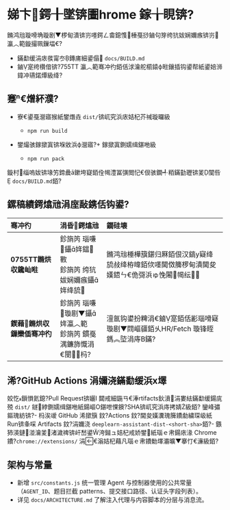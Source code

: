﻿# 娣卞鍔╂墜锛圕hrome 鎵╁睍锛?
鏅鸿兘璇嗗埆璇剧▼椤甸潰锛岃嚜鍔ㄥ畬鎴愯棰戞挱鏀句笌绔犺妭娴嬭瘯锛岃瀛︿範鏇撮珮鏁堛€?
- 鏋勫缓涓庡彂甯冭鏄庯細鍙傝 `docs/BUILD.md`
- 鏀寔绔欑偣锛?755TT 瀛︿範骞冲彴銆佸浗瀹舵櫤鎱ф暀鑲插钩鍙帮紙鍙婄浉鍏冲瓙鍩燂級绛?
## 蹇€熷紑濮?
- 寮€鍙戞瀯寤猴紙鐢熸垚 `dist/`锛屼究浜庡姞杞芥祴璇曪級
  - `npm run build`

- 鐢熶骇鎵撳寘锛堢敓浜ф瀯寤?+ 鎵撳寘鍘嬬缉鍖咃級
  - `npm run pack`

鏇村缁嗚妭锛堟竻鍗曟ā鏉垮寲銆佺幆澧冨彉閲忋€佷骇鐗╃粨鏋勭瓑锛夎闃呰 `docs/BUILD.md`銆?
## 鏍稿績鍔熻兘涓庢敮鎸佸钩鍙?
| 骞冲彴 | 涓昏鍔熻兘 | 鐗硅壊 |
| :--- | :--- | :--- |
| **0755TT鏅烘収鑱屾暀** | 鉁旓笍 瑙嗛鑷姩鎾斁<br>鉁旓笍 绔犺妭娴嬭瘯鑷姩绛旈 | 鏅鸿兘棰樺簱鍖归厤銆佷汉鎬у寲绛旈敊绛栫暐銆佽嚜閫傚簲椤甸潰閫夋嫨鍣ㄣ€佹彁浜ゅ悗闂幆纭 |
| **鍥藉鏅烘収鏁欒偛骞冲彴** | 鉁旓笍 瑙嗛璇剧▼鑷姩瀛︿範<br>鉁旓笍 鏆戞湡鐮斾慨涓€閿杩?| 澶氬钩鍙扮粺涓€鏀寔銆佸彲瑙嗗寲璇剧▼閰嶇疆銆乆HR/Fetch 璇锋眰鎷︽埅涓庤В鏋?|

## 浠?GitHub Actions 涓嬭浇鏋勫缓浜х墿

姣忔鎻愪氦鎴?Pull Request锛孋I 閮戒細鍦ㄢ€淎rtifacts鈥濆涓婁紶鏋勫缓鍚庣殑 `dist/` 鐩綍鍘嬬缉鍖咃紙鍚嶇О鍖呭惈鐭?SHA锛屼究浜庤拷婧級銆?
鑾峰彇鏂瑰紡锛?- 杩涘叆 GitHub 浠撳簱 鈫?Actions 鈫?閫夋嫨瀵瑰簲鐨勮繍琛岋紙Run锛夆啋 Artifacts 鈫?涓嬭浇 `deeplearn-assistant-dist-<short-sha>`銆?- 鏃犻渶鏈湴瀹夎渚濊禆锛屽嵆鍙洿鎺ュ姞杞戒娇鐢紙瑙ｅ帇鍚庡湪 Chrome 鐨?`chrome://extensions/` 涓€滃姞杞藉凡瑙ｅ帇鐨勬墿灞曠▼搴忊€濓級銆?
## 架构与常量

- 新增 `src/constants.js` 统一管理 Agent 与控制器使用的公共常量（`AGENT_ID`、题目拦截 patterns、提交接口路径、认证头字段列表）。
- 详见 `docs/ARCHITECTURE.md` 了解注入代理与内容脚本的分层与消息流。

